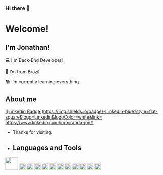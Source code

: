 ### Hi there 👋

# Welcome!

 

## I'm Jonathan!

 

:computer: I'm Back-End Developer!

:house_with_garden: I’m from Brazil.

:books: I’m currently learning everything.


## About me

[![Linkedin Badge](https://img.shields.io/badge/-LinkedIn-blue?style=flat-square&logo=Linkedin&logoColor=white&link= https://www.linkedin.com/in/miranda-jon/)](https://www.linkedin.com/in/miranda-jon/)

- Thanks for visiting.

- ## Languages and Tools

<img height="40" src="https://img.shields.io/badge/C%23-239120?style=for-the-badge&logo=csharp&logoColor=white" />
<img height="20" src="https://img.shields.io/badge/.NET-512BD4?style=for-the-badge&logo=dotnet&logoColor=white" />
<image height="20" src="https://img.shields.io/badge/Delphi-B22222?style=for-the-badge&logo=delphi&logoColor=white" />
<image height="20" src="https://img.shields.io/badge/Selenium-43B02A?style=for-the-badge&logo=Selenium&logoColor=white"/>
<image height="20" src="https://img.shields.io/badge/Docker-2CA5E0?style=for-the-badge&logo=docker&logoColor=white"/>
<image height="20" src="https://img.shields.io/badge/HTML5-E34F26?style=for-the-badge&logo=html5&logoColor=white"/>
<image height="20" src="https://img.shields.io/badge/CSS3-1572B6?style=for-the-badge&logo=css3&logoColor=white"/>
<image height="20" src="https://img.shields.io/badge/PostgreSQL-316192?style=for-the-badge&logo=postgresql&logoColor=white"/>
<image height="20" src="https://img.shields.io/badge/Oracle-F80000?style=for-the-badge&logo=Oracle&logoColor=white"/>
<image height="20" src="https://img.shields.io/badge/MySQL-005C84?style=for-the-badge&logo=mysql&logoColor=white"/>
<image height="20" src="https://img.shields.io/badge/GIT-E44C30?style=for-the-badge&logo=git&logoColor=white"/>
<image height="20" src="https://img.shields.io/badge/Ubuntu-E95420?style=for-the-badge&logo=ubuntu&logoColor=white"/>
